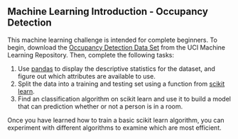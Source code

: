 ## Machine Learning Introduction - Occupancy Detection ##

This machine learning challenge is intended for complete beginners. To begin, download the [Occupancy Detection Data Set](https://archive.ics.uci.edu/ml/datasets/Occupancy+Detection+) from the UCI Machine Learning Repository. Then, complete the following tasks:

1. Use [pandas](https://pandas.pydata.org/pandas-docs/stable/) to display the descriptive statistics for the dataset, and figure out which attributes are available to use. 
2. Split the data into a training and testing set using a function from [scikit learn](https://scikit-learn.org/stable/).
3. Find an classification algorithm on scikit learn and use it to build a model that can prediction whether or not a person is in a room. 

Once you have learned how to train a basic scikit learn algorithm, you can experiment with different algorithms to examine which are most efficient.
